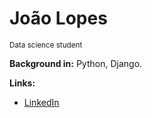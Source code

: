 # João Lopes

<sub> Data science student
  
  **Background in:** Python, Django.
  
  **Links:**
* [LinkedIn](https://www.linkedin.com/in/joao-vitor-p-lopes/)
  
  
